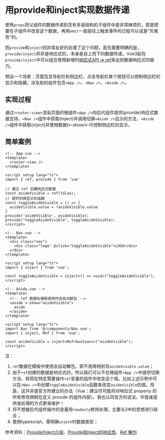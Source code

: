 # 用provide和inject实现数据传递

使用`props`将父组件的数据传递到含有多层结构的子组件中是非常麻烦的，若是想要在子组件中改变这个数据，再用`emit`一层层往上触发事件的过程可以说是“灾难性”的。

而`provide`和`inject`则非常友好的处理了这个问题，首先需要明确的是，`provide/inject`并非是响应式的，本身是自上而下的数据传递。Vue3起在`provide/inject`中可以组合使用新增的[响应式API => ref](https://v3.cn.vuejs.org/api/refs-api.html#ref)来达到数据响应式的能力。

预设一个场景：页面包含导航栏和侧边栏，点击导航栏某个按钮可以控制侧边栏的显示和隐藏。涉及到的组件包含`<App />`、`<Nav />`、`<Aside />`。

## 实现过程

通过`<router-view>`渲染页面的根组件`<App />`向后代组件提供(provide)响应式数据支持，`<Nav />`组件中获取(inject)并调用切换`<Aside />`显示的方法，`<Aside />`组件中获取(inject)并使用数据(v-show/v-if)控制侧边栏的显示。

## 简单案例

```vue
<!-- App.vue -->
<template>
  <router-view />
</template>

<script setup lang="ts">
import { ref, provide } from 'vue'

// 通过 ref 创建响应式数据
const asideVisible = ref(false);
// 提供切换显示的函数
const toggleAsideVisible = () => {
  asideVisible.value = !asideVisible.value
}
provide('asideVisible', asideVisible);
provide("toggleAsideVisible", toggleAsideVisible);
</script>
```

```vue
<!-- Nav.vue -->
<template>
  <div class="nav">
    <div class="logo" @click="toggleAsideVisible">LOGO</div>
  </div>
</template>

<script setup lang="ts">
import { inject } from 'vue';

const toggleAsideVisible = inject<() => void>("toggleAsideVisible");
</script>
```

```vue
<!-- Aside.vue -->
<template>
  <!-- ref 数据在模板使用时会自动解包 -->
  <aside v-show="asideVisible">
    aside
  </aside>
</template>

<script setup lang="ts">
import Nav from '@/components/Nav.vue';
import { inject, Ref } from 'vue';

const asideVisible = inject<Ref<boolean>>("asideVisible");
</script>
```

注：

1. `ref`数据在模板中使用会自动解包，即不用再特别写`asideVisible.value`；
2. 由于`ref`创建的数据是响应式的，所以我们可以不在根组件`<App />`中提供切换方法，转而在特定需要操作`ref`变量的组件中改变这个值。比如上述示例中可以在`<Nav />`中创建`toggleAsideVisible`函数来改变`asideVisible`的值。但是，这并非是官方所建议的办法（Vue：建议尽可能将对响应式 property 的所有修改限制在定义 provide 的组件内部）。我也认同官方的说法，毕竟谁提供谁处理的方式更易维护！
3. 将不想被后代组件操作的变量用`readonly`修饰处理，主要与2中的思想进行结合；
4. 使用typescript，需明确`inject`时数据类型；

参考资料：[Provide/Inject介绍](https://v3.cn.vuejs.org/guide/component-provide-inject.html#%E5%A4%84%E7%90%86%E5%93%8D%E5%BA%94%E6%80%A7)、[Provide和Inject的响应性](https://v3.cn.vuejs.org/guide/composition-api-provide-inject.html#%E5%93%8D%E5%BA%94%E6%80%A7)、[Ref 解包](https://v3.cn.vuejs.org/guide/reactivity-fundamentals.html#ref-%E8%A7%A3%E5%8C%85)
